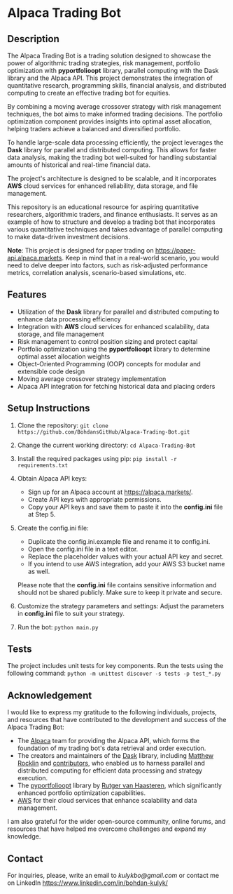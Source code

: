 # **Alpaca Trading Bot**

## Description

The Alpaca Trading Bot is a trading solution designed to showcase the power of algorithmic trading strategies, risk management, portfolio optimization with **pyportfolioopt** library, parallel computing with the Dask library and the Alpaca API. This project demonstrates the integration of quantitative research, programming skills, financial analysis, and distributed computing to create an effective trading bot for equities.

By combining a moving average crossover strategy with risk management techniques, the bot aims to make informed trading decisions. The portfolio optimization component provides insights into optimal asset allocation, helping traders achieve a balanced and diversified portfolio.

To handle large-scale data processing efficiently, the project leverages the **Dask** library for parallel and distributed computing. This allows for faster data analysis, making the trading bot well-suited for handling substantial amounts of historical and real-time financial data.

The project's architecture is designed to be scalable, and it incorporates **AWS** cloud services for enhanced reliability, data storage, and file management.

This repository is an educational resource for aspiring quantitative researchers, algorithmic traders, and finance enthusiasts. It serves as an example of how to structure and develop a trading bot that incorporates various quantitative techniques and takes advantage of parallel computing to make data-driven investment decisions.

**Note**: This project is designed for paper trading on https://paper-api.alpaca.markets. Keep in mind that in a real-world scenario, you would need to delve deeper into factors, such as risk-adjusted performance metrics, correlation analysis, scenario-based simulations, etc.

## Features

* Utilization of the **Dask** library for parallel and distributed computing to enhance data processing efficiency
* Integration with **AWS** cloud services for enhanced scalability, data storage, and file management
* Risk management to control position sizing and protect capital
* Portfolio optimization using the **pyportfolioopt** library to determine optimal asset allocation weights
* Object-Oriented Programming (OOP) concepts for modular and extensible code design
* Moving average crossover strategy implementation
* Alpaca API integration for fetching historical data and placing orders

## Setup Instructions

1. Clone the repository:
`git clone https://github.com/BohdansGitHub/Alpaca-Trading-Bot.git`
2. Change the current working directory:
`cd Alpaca-Trading-Bot`
3. Install the required packages using pip:
`pip install -r requirements.txt`
4. Obtain Alpaca API keys:
   * Sign up for an Alpaca account at https://alpaca.markets/. 
   * Create API keys with appropriate permissions.
   * Copy your API keys and save them to paste it into the **config.ini** file at Step 5.
5. Create the config.ini file:
   * Duplicate the config.ini.example file and rename it to config.ini.
   * Open the config.ini file in a text editor.
   * Replace the placeholder values with your actual API key and secret.
   * If you intend to use AWS integration, add your AWS S3 bucket name as well. 
   
   Please note that the **config.ini** file contains sensitive information and should not be shared publicly. Make sure to keep it private and secure.
6. Customize the strategy parameters and settings:
Adjust the parameters in **config.ini** file to suit your strategy. 
7. Run the bot:
`python main.py`

## Tests

The project includes unit tests for key components. Run the tests using the following command:
`python -m unittest discover -s tests -p test_*.py`

## Acknowledgement

I would like to express my gratitude to the following individuals, projects, and resources that have contributed to the development and success of the Alpaca Trading Bot:

- The [Alpaca](https://alpaca.markets/) team for providing the Alpaca API, which forms the foundation of my trading bot's data retrieval and order execution.
- The creators and maintainers of the [Dask](https://dask.org/) library, including [Matthew Rocklin](https://github.com/mrocklin) and [contributors](https://github.com/dask/dask/graphs/contributors), who enabled us to harness parallel and distributed computing for efficient data processing and strategy execution.
- The [pyportfolioopt](https://pyportfolioopt.readthedocs.io/) library by [Rutger van Haasteren](https://github.com/rshkv), which significantly enhanced portfolio optimization capabilities.
- [AWS](https://aws.amazon.com/free/?trk=f17b4b4e-aa1b-4189-b0c4-81a19b53f625&sc_channel=ps&ef_id=Cj0KCQjw0bunBhD9ARIsAAZl0E2d7IV8yobTcu-9aXKsm7fl_iLtucbyZD9VwrkocGc5cB-FTBuG9kkaAnx2EALw_wcB:G:s&s_kwcid=AL!4422!3!645186168166!e!!g!!aws!19579892551!148838343321&all-free-tier.sort-by=item.additionalFields.SortRank&all-free-tier.sort-order=asc&awsf.Free%20Tier%20Types=*all&awsf.Free%20Tier%20Categories=*all) for their cloud services that enhance scalability and data management.

I am also grateful for the wider open-source community, online forums, and resources that have helped me overcome challenges and expand my knowledge.


## Contact

For inquiries, please, write an email to _kulykbo@gmail.com_ or contact me on LinkedIn https://www.linkedin.com/in/bohdan-kulyk/
